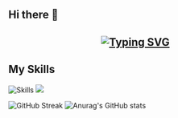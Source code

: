 ## Hi there 👋
## <div align="center">[![Typing SVG](https://readme-typing-svg.demolab.com?font=Fira+Code&size=25&pause=2000&center=true%C2%A0%E7%9C%9F&vCenter=true%C2%A0%E7%9C%9F&multiline=true&repeat=&random=&width=435&lines=Welcome+to+my+GitHub+profile+page)](https://git.io/typing-svg)</div>

## My Skills
<div>
  <img src="https://skillicons.dev/icons?i=html,css,js,vue,java,nodejs,c,maven&perline=4" alt="Skills" style="margin-botton:100px;">
  <img src="https://github-readme-stats.vercel.app/api/top-langs/?username=yongjannes&theme=transparent&hide_border=true&layout=donut-vertical&langs_count=6"  />
</div>

    

    
![GitHub Streak](https://streak-stats.demolab.com/?user=yongjannes&&locale=zh_Hans) 
![Anurag's GitHub stats](https://github-readme-stats.vercel.app/api?username=yongjannes&show_icons=true&theme=radical) 




<!--
**yongjannes/yongjannes** is a ✨ _special_ ✨ repository because its `README.md` (this file) appears on your GitHub profile.

Here are some ideas to get you started:

- 🔭 I’m currently working on ...
- 🌱 I’m currently learning ...
- 👯 I’m looking to collaborate on ...
- 🤔 I’m looking for help with ...
- 💬 Ask me about ...
- 📫 How to reach me: ...
- 😄 Pronouns: ...
- ⚡ Fun fact: ...
-->
